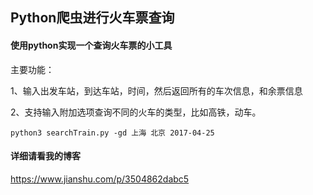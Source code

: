 ## Python爬虫进行火车票查询

#### 使用python实现一个查询火车票的小工具
主要功能：

1、输入出发车站，到达车站，时间，然后返回所有的车次信息，和余票信息

2、支持输入附加选项查询不同的火车的类型，比如高铁，动车。


```
python3 searchTrain.py -gd 上海 北京 2017-04-25
```


#### 详细请看我的博客
https://www.jianshu.com/p/3504862dabc5